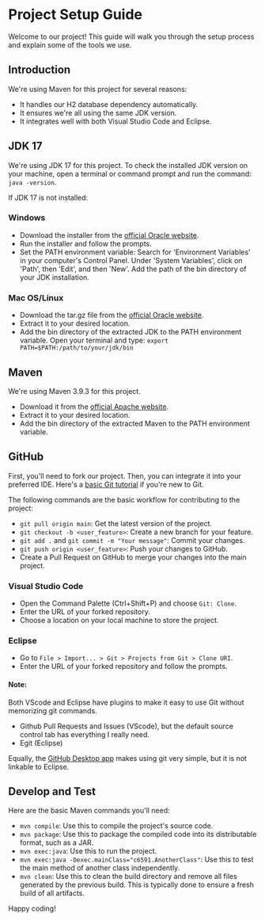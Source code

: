 # Project Setup Guide

Welcome to our project! This guide will walk you through the setup process and explain some of the tools we use.

## Introduction

We're using Maven for this project for several reasons:
- It handles our H2 database dependency automatically.
- It ensures we're all using the same JDK version.
- It integrates well with both Visual Studio Code and Eclipse.

## JDK 17

We're using JDK 17 for this project. To check the installed JDK version on your machine, open a terminal or command prompt and run the command: `java -version`.

If JDK 17 is not installed:

### Windows
- Download the installer from the [official Oracle website](https://www.oracle.com/java/technologies/javase-jdk17-downloads.html).
- Run the installer and follow the prompts.
- Set the PATH environment variable: Search for 'Environment Variables' in your computer's Control Panel. Under 'System Variables', click on 'Path', then 'Edit', and then 'New'. Add the path of the bin directory of your JDK installation.

### Mac OS/Linux
- Download the tar.gz file from the [official Oracle website](https://www.oracle.com/java/technologies/javase-jdk17-downloads.html).
- Extract it to your desired location.
- Add the bin directory of the extracted JDK to the PATH environment variable. Open your terminal and type: `export PATH=$PATH:/path/to/your/jdk/bin`

## Maven

We're using Maven 3.9.3 for this project.
- Download it from the [official Apache website](https://maven.apache.org/download.cgi).
- Extract it to your desired location.
- Add the bin directory of the extracted Maven to the PATH environment variable.

## GitHub

First, you'll need to fork our project. Then, you can integrate it into your preferred IDE. Here's a [basic Git tutorial](https://youtu.be/HkdAHXoRtos) if you're new to Git.

The following commands are the basic workflow for contributing to the project:
- `git pull origin main`: Get the latest version of the project.
- `git checkout -b <user_feature>`: Create a new branch for your feature.
- `git add .` and `git commit -m "Your message"`: Commit your changes.
- `git push origin <user_feature>`: Push your changes to GitHub.
- Create a Pull Request on GitHub to merge your changes into the main project.

### Visual Studio Code
- Open the Command Palette (Ctrl+Shift+P) and choose `Git: Clone`.
- Enter the URL of your forked repository.
- Choose a location on your local machine to store the project.

### Eclipse
- Go to `File > Import... > Git > Projects from Git > Clone URI`.
- Enter the URL of your forked repository and follow the prompts.

#### Note:
Both VScode and Eclipse have plugins to make it easy to use Git without memorizing git commands.

- Github Pull Requests and Issues (VScode), but the default source control tab has everything I really need.
- Egit (Eclipse)

 Equally, the [GitHub Desktop app](https://desktop.github.com/) makes using git very simple, but it is not linkable to Eclipse.


## Develop and Test

Here are the basic Maven commands you'll need:
- `mvn compile`: Use this to compile the project's source code.
- `mvn package`: Use this to package the compiled code into its distributable format, such as a JAR.
- `mvn exec:java`: Use this to run the project.
- `mvn exec:java -Dexec.mainClass="c6591.AnotherClass"`: Use this to test the main method of another class independently.
- `mvn clean`: Use this to clean the build directory and remove all files generated by the previous build. This is typically done to ensure a fresh build of all artifacts.

Happy coding!
